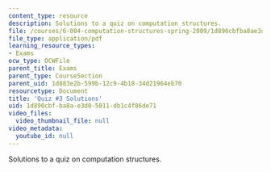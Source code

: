 ```yaml
---
content_type: resource
description: Solutions to a quiz on computation structures.
file: /courses/6-004-computation-structures-spring-2009/1d890cbfba8ae3d05011db1c4f86de71_MIT6_004s09_quiz03_sol.pdf
file_type: application/pdf
learning_resource_types:
- Exams
ocw_type: OCWFile
parent_title: Exams
parent_type: CourseSection
parent_uid: 1d883e2b-599b-12c9-4b18-34d21964eb70
resourcetype: Document
title: 'Quiz #3 Solutions'
uid: 1d890cbf-ba8a-e3d0-5011-db1c4f86de71
video_files:
  video_thumbnail_file: null
video_metadata:
  youtube_id: null
---
```

Solutions to a quiz on computation structures.

